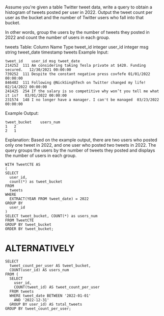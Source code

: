Assume you're given a table Twitter tweet data, write a query to obtain a histogram of tweets posted per user in 2022. Output the tweet count per user as the bucket and the number of Twitter users who fall into that bucket.

In other words, group the users by the number of tweets they posted in 2022 and count the number of users in each group.

tweets Table:
Column Name	Type
tweet_id	integer
user_id	integer
msg	string
tweet_date	timestamp
tweets Example Input:
```
tweet_id	user_id	msg	tweet_date
214252	111	Am considering taking Tesla private at $420. Funding secured.	12/30/2021 00:00:00
739252	111	Despite the constant negative press covfefe	01/01/2022 00:00:00
846402	111	Following @NickSinghTech on Twitter changed my life!	02/14/2022 00:00:00
241425	254	If the salary is so competitive why won’t you tell me what it is?	03/01/2022 00:00:00
231574	148	I no longer have a manager. I can't be managed	03/23/2022 00:00:00
```
Example Output:
```
tweet_bucket	users_num
1	2
2	1
```
Explanation:
Based on the example output, there are two users who posted only one tweet in 2022, and one user who posted two tweets in 2022. 
The query groups the users by the number of tweets they posted and displays the number of users in each group.


```
WITH TweetCTE AS
(
SELECT
  user_id,
  count(*) as tweet_bucket
FROM
  tweets
WHERE
  EXTRACT(YEAR FROM tweet_date) = 2022
GROUP BY
  user_id
)
SELECT tweet_bucket, COUNT(*) as users_num
FROM TweetCTE 
GROUP BY tweet_bucket
ORDER BY tweet_bucket;
```
# ALTERNATIVELY
```
SELECT 
  tweet_count_per_user AS tweet_bucket, 
  COUNT(user_id) AS users_num 
FROM (
  SELECT 
    user_id, 
    COUNT(tweet_id) AS tweet_count_per_user 
  FROM tweets 
  WHERE tweet_date BETWEEN '2022-01-01' 
    AND '2022-12-31'
  GROUP BY user_id) AS total_tweets 
GROUP BY tweet_count_per_user;
```
